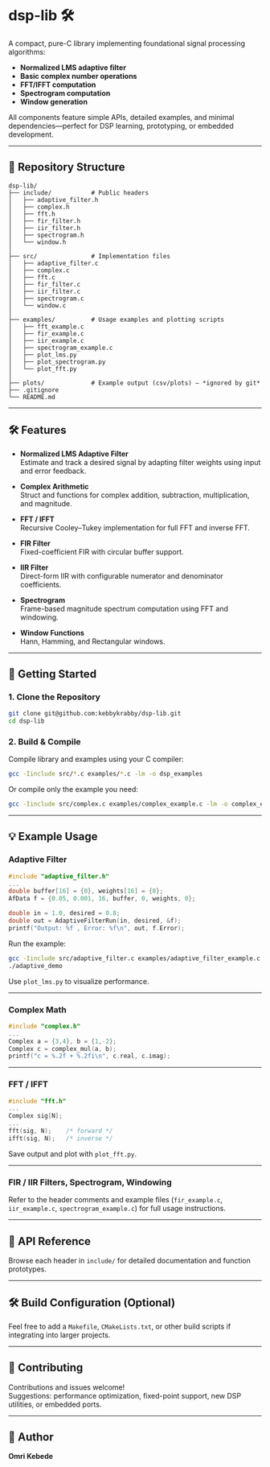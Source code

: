 # dsp-lib 🛠️

A compact, pure-C library implementing foundational signal processing algorithms:

- **Normalized LMS adaptive filter**
- **Basic complex number operations**
- **FFT/IFFT computation**
- **Spectrogram computation**
- **Window generation**

All components feature simple APIs, detailed examples, and minimal dependencies—perfect for DSP learning, prototyping, or embedded development.

---

## 📁 Repository Structure

```
dsp-lib/
├── include/           # Public headers
│   ├── adaptive_filter.h
│   ├── complex.h
│   ├── fft.h
│   ├── fir_filter.h
│   ├── iir_filter.h
│   ├── spectrogram.h
│   └── window.h
│
├── src/               # Implementation files
│   ├── adaptive_filter.c
│   ├── complex.c
│   ├── fft.c
│   ├── fir_filter.c
│   ├── iir_filter.c
│   ├── spectrogram.c
│   └── window.c
│
├── examples/          # Usage examples and plotting scripts
│   ├── fft_example.c
│   ├── fir_example.c
│   ├── iir_example.c
│   ├── spectrogram_example.c
│   ├── plot_lms.py
│   ├── plot_spectrogram.py
│   └── plot_fft.py
│
├── plots/             # Example output (csv/plots) — *ignored by git*
├── .gitignore
└── README.md
```

---

## 🛠️ Features

- **Normalized LMS Adaptive Filter**\
  Estimate and track a desired signal by adapting filter weights using input and error feedback.

- **Complex Arithmetic**\
  Struct and functions for complex addition, subtraction, multiplication, and magnitude.

- **FFT / IFFT**\
  Recursive Cooley–Tukey implementation for full FFT and inverse FFT.

- **FIR Filter**\
  Fixed-coefficient FIR with circular buffer support.

- **IIR Filter**\
  Direct-form IIR with configurable numerator and denominator coefficients.

- **Spectrogram**\
  Frame-based magnitude spectrum computation using FFT and windowing.

- **Window Functions**\
  Hann, Hamming, and Rectangular windows.

---

## 🚀 Getting Started

### 1. Clone the Repository

```bash
git clone git@github.com:kebbykrabby/dsp-lib.git
cd dsp-lib
```

### 2. Build & Compile

Compile library and examples using your C compiler:

```bash
gcc -Iinclude src/*.c examples/*.c -lm -o dsp_examples
```

Or compile only the example you need:

```bash
gcc -Iinclude src/complex.c examples/complex_example.c -lm -o complex_example
```

---

## 💡 Example Usage

### Adaptive Filter

```c
#include "adaptive_filter.h"
...
double buffer[16] = {0}, weights[16] = {0};
AfData f = {0.05, 0.001, 16, buffer, 0, weights, 0};

double in = 1.0, desired = 0.8;
double out = AdaptiveFilterRun(in, desired, &f);
printf("Output: %f , Error: %f\n", out, f.Error);
```

Run the example:

```bash
gcc -Iinclude src/adaptive_filter.c examples/adaptive_filter_example.c -lm -o adaptive_demo
./adaptive_demo
```

Use `plot_lms.py` to visualize performance.

---

### Complex Math

```c
#include "complex.h"
...
Complex a = {3,4}, b = {1,-2};
Complex c = complex_mul(a, b);
printf("c = %.2f + %.2fi\n", c.real, c.imag);
```

---

### FFT / IFFT

```c
#include "fft.h"
...
Complex sig[N];
...
fft(sig, N);    /* forward */
ifft(sig, N);   /* inverse */
```

Save output and plot with `plot_fft.py`.

---

### FIR / IIR Filters, Spectrogram, Windowing

Refer to the header comments and example files (`fir_example.c`, `iir_example.c`, `spectrogram_example.c`) for full usage instructions.

---

## 📃 API Reference

Browse each header in `include/` for detailed documentation and function prototypes.

---

## 🛠️ Build Configuration (Optional)

Feel free to add a `Makefile`, `CMakeLists.txt`, or other build scripts if integrating into larger projects.

---

## 🤝 Contributing

Contributions and issues welcome!\
Suggestions: performance optimization, fixed-point support, new DSP utilities, or embedded ports.

---

## 📌 Author

**Omri Kebede**



